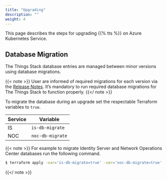 ```yaml
---
title: "Upgrading"
description: ""
weight: 4
---
```


This page describes the steps for upgrading {{% tts %}} on Azure Kubernetes Service.

<!--more-->

## Database Migration

The Things Stack database entries are managed between minor versions using database migrations.

{{< note >}}
User are informed of required migrations for each version via the [Release Notes](https://www.thethingsindustries.com/docs/whats-new/). It’s mandatory to run required database migrations for The Things Stack to function properly.
{{</ note >}}

To migrate the database during an upgrade set the respectable Terraform variables to `true`.

| Service | Variable         |
| ------- | ---------------- |
| IS      | `is-db-migrate`  |
| NOC     | `noc-db-migrate` |

{{< note >}}
For example to migrate Identity Server and Network Operations Center databases run the following command.

```bash
$ terraform apply -var='is-db-migrate=true' -var='noc-db-migrate=true'
```

{{</ note >}}
